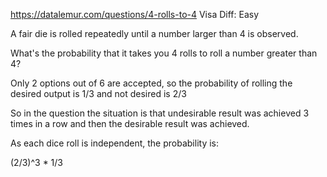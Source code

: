https://datalemur.com/questions/4-rolls-to-4
Visa
Diff: Easy

A fair die is rolled repeatedly until a number larger than 4 is observed.

What's the probability that it takes you 4 rolls to roll a number greater than 4?

Only 2 options out of 6 are accepted, so the probability of rolling the desired output is 1/3 and not desired is 2/3

So in the question the situation is that undesirable result was achieved 3 times in a row and then the desirable result was achieved.

As each dice roll is independent, the probability is:

(2/3)^3 * 1/3
